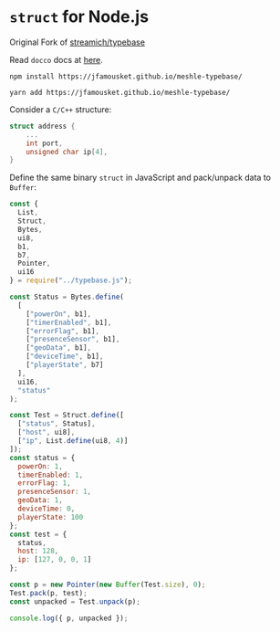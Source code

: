 # `struct` for Node.js

Original Fork of [streamich/typebase](https://github.com/streamich/typebase#readme)

Read `docco` docs at [here](https://jfamousket.github.io/meshle-typebase/).

```
npm install https://jfamousket.github.io/meshle-typebase/
```

```
yarn add https://jfamousket.github.io/meshle-typebase/
```

Consider a `C/C++` structure:

```c
struct address {
    ...
    int port,
    unsigned char ip[4],
}
```

Define the same binary `struct` in JavaScript and pack/unpack data to `Buffer`:

```js
const {
  List,
  Struct,
  Bytes,
  ui8,
  b1,
  b7,
  Pointer,
  ui16
} = require("../typebase.js");

const Status = Bytes.define(
  [
    ["powerOn", b1],
    ["timerEnabled", b1],
    ["errorFlag", b1],
    ["presenceSensor", b1],
    ["geoData", b1],
    ["deviceTime", b1],
    ["playerState", b7]
  ],
  ui16,
  "status"
);

const Test = Struct.define([
  ["status", Status],
  ["host", ui8],
  ["ip", List.define(ui8, 4)]
]);
const status = {
  powerOn: 1,
  timerEnabled: 1,
  errorFlag: 1,
  presenceSensor: 1,
  geoData: 1,
  deviceTime: 0,
  playerState: 100
};
const test = {
  status,
  host: 128,
  ip: [127, 0, 0, 1]
};

const p = new Pointer(new Buffer(Test.size), 0);
Test.pack(p, test);
const unpacked = Test.unpack(p);

console.log({ p, unpacked });
```

